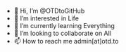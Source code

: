 - 👋 Hi, I’m @OTDtoGitHub
- 👀 I’m interested in Life
- 🌱 I’m currently learning Everything
- 💞️ I’m looking to collaborate on All
- 📫 How to reach me admin[at]otd.to

<!---
OTDtoGitHub/OTDtoGitHub is a ✨ special ✨ repository because its `README.md` (this file) appears on your GitHub profile.
You can click the Preview link to take a look at your changes.
--->
